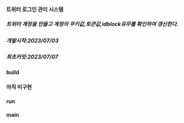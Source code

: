 #### 트위터 로그인 관리 시스템
##### 트위터 계정을 만들고 계정의 쿠키값,토큰값,idblock유무를 확인하여 갱신한다.
##### 개발시작:2023/07/03
##### 최초커밋:2023/07/07

#### build
#### 아직 미구현

#### run
#### main